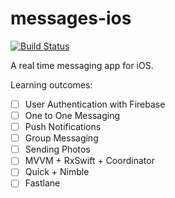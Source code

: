 # messages-ios
[![Build Status](https://travis-ci.com/vguillaume8/messages-ios.svg?branch=master)](https://travis-ci.com/vguillaume8/messages-ios)

A real time messaging app for iOS.

Learning outcomes:
- [ ] User Authentication with Firebase
- [ ] One to One Messaging
- [ ] Push Notifications
- [ ] Group Messaging
- [ ] Sending Photos
- [ ] MVVM + RxSwift + Coordinator
- [ ] Quick + Nimble
- [ ] Fastlane
